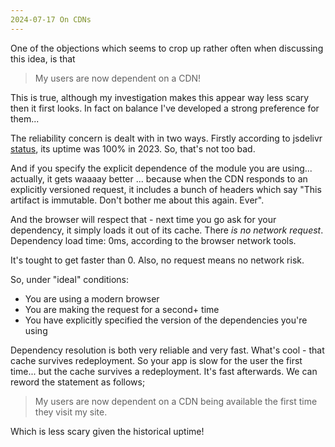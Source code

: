 ```yaml
---
2024-07-17 On CDNs
---
```


One of the objections which seems to crop up rather often when discussing this idea, is that

> My users are now dependent on a CDN!

This is true, although my investigation makes this appear way less scary then it first looks. In fact on balance I've developed a strong preference for them...

The reliability concern is dealt with in two ways. Firstly according to jsdelivr [status](https://status.jsdelivr.com), its uptime was 100% in 2023. So, that's not too bad.

And if you specify the explicit dependence of the module you are using... actually, it gets waaaay better ... because when the CDN responds to an explicitly versioned request, it includes a bunch of headers which say "This artifact is immutable. Don't bother me about this again. Ever".

And the browser will respect that - next time you go ask for your dependency, it simply loads it out of its cache. There _is no network request_. Dependency load time: 0ms, according to the browser network tools.

It's tought to get faster than 0. Also, no request means no network risk.

So, under "ideal" conditions:

- You are using a modern browser
- You are making the request for a second+ time
- You have explicitly specified the version of the dependencies you're using

Dependency resolution is both very reliable and very fast. What's cool - that cache survives redeployment. So your app is slow for the user the first time... but the cache survives a redeployment. It's fast afterwards. We can reword the statement as follows;

> My users are now dependent on a CDN being available the first time they visit my site.

Which is less scary given the historical uptime!
